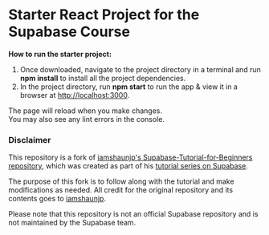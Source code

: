 # Starter React Project for the Supabase Course

**How to run the starter project:**

1. Once downloaded, navigate to the project directory in a terminal and run **npm install** to install all the project dependencies.
2. In the project directory, run **npm start** to run the app & view it in a browser at [http://localhost:3000](http://localhost:3000).

The page will reload when you make changes.\
You may also see any lint errors in the console.

### Disclaimer

This repository is a fork of [iamshaunjp's Supabase-Tutorial-for-Beginners repository](https://github.com/iamshaunjp/Supabase-Tutorial-for-Beginners), which was created as part of his [tutorial series on Supabase](https://www.youtube.com/playlist?list=PL4cUxeGkcC9hUb6sHthUEwG7r9VDPBMKO).

The purpose of this fork is to follow along with the tutorial and make modifications as needed. All credit for the original repository and its contents goes to [iamshaunjp](https://github.com/iamshaunjp).

Please note that this repository is not an official Supabase repository and is not maintained by the Supabase team.
